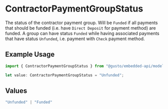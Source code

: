 # ContractorPaymentGroupStatus

The status of the contractor payment group.  Will be `Funded` if all payments that should be funded (i.e. have `Direct Deposit` for payment method) are funded.  A group can have status `Funded` while having associated payments that have status `Unfunded`, i.e. payment with `Check` payment method.

## Example Usage

```typescript
import { ContractorPaymentGroupStatus } from "@gusto/embedded-api/models/components/contractorpaymentgroup.js";

let value: ContractorPaymentGroupStatus = "Unfunded";
```

## Values

```typescript
"Unfunded" | "Funded"
```
